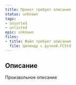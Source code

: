 ```yaml
---
title: Проект требует описания
status: unknown
tags:
- unsorted
- unlisted
epic: unknown
files:
- title: Файл требует описания
  file: Цилиндр с ручкой.FCStd
---
```



## Описание

Произвольное описание